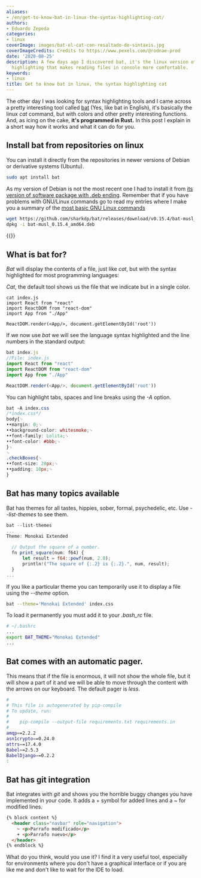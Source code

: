 ```yaml
---
aliases:
- /en/get-to-know-bat-in-linux-the-syntax-highlighting-cat/
authors:
- Eduardo Zepeda
categories:
- linux
coverImage: images/bat-el-cat-con-resaltado-de-sintaxis.jpg
coverImageCredits: Credits to https://www.pexels.com/@rodnae-prod
date: '2020-08-25'
description: A few days ago I discovered bat, it's the linux version of cat with syntax
  highlighting that makes reading files in console more comfortable.
keywords:
- linux
title: Get to know bat in linux, the syntax highlighting cat
---
```


The other day I was looking for syntax highlighting tools and I came across a pretty interesting tool called [bat](https://github.com/sharkdp/bat#?) (Yes, like bat in English), it's basically the linux _cat_ command, but with colors and other pretty interesting functions. And, as icing on the cake, **it's programmed in Rust.** In this post I explain in a short way how it works and what it can do for you.

## Install bat from repositories on linux

You can install it directly from the repositories in newer versions of Debian or derivative systems (Ubuntu).

```bash
sudo apt install bat
```

As my version of Debian is not the most recent one I had to install it from [its version of software package with .deb ending](https://github.com/sharkdp/bat/releases#?). Remember that if you have problems with GNU/Linux commands go to read my entries where I make you a summary of the [most basic GNU Linux commands](/en/linux/linux-basic-commands-grep-ls-cd-cat-cp-rm-scp//)

```bash
wget https://github.com/sharkdp/bat/releases/download/v0.15.4/bat-musl_0.15.4_amd64.deb
dpkg -i bat-musl_0.15.4_amd64.deb
```

{{<ad>}}

## What is bat for?

_Bat_ will display the contents of a file, just like _cat_, but with the syntax highlighted for most programming languages:

_Cat_, the default tool shows us the file that we indicate but in a single color.

```
cat index.js
import React from "react"
import ReactDOM from "react-dom"
import App from "./App"

ReactDOM.render(<App/>, document.getElementById('root'))
```

If we now use _bat_ we will see the language syntax highlighted and the line numbers in the standard output:

```javascript
bat index.js
//File: index.js
import React from "react"
import ReactDOM from "react-dom"
import App from "./App"

ReactDOM.render(<App/>, document.getElementById('root'))
```

You can highlight tabs, spaces and line breaks using the _-A_ option.

```css
bat -A index.css
/*index.css*/
body{␊
••margin: 0;␊
••background-color: whitesmoke;␊
••font-family: Lolita;␊
••font-color: #bbb;␊
}␊
␊
.checkBoxes{␊
••font-size: 20px;␊
••padding: 10px;␊
}
```

## Bat has many topics available

Bat has themes for all tastes, hippies, sober, formal, psychedelic, etc. Use _--list-themes_ to see them.

```javascript
bat --list-themes
...
Theme: Monokai Extended

  // Output the square of a number.
  fn print_square(num: f64) {
      let result = f64::powf(num, 2.0);
      println!("The square of {:.2} is {:.2}.", num, result);
  }
...
```

If you like a particular theme you can temporarily use it to display a file using the _--theme_ option.

```bash
bat --theme='Monokai Extended' index.css
```

To load it permanently you must add it to your _.bash_rc_ file.

```bash
# ~/.bashrc
...
export BAT_THEME="Monokai Extended"
...
```

## Bat comes with an automatic pager.

This means that if the file is enormous, it will not show the whole file, but it will show a part of it and we will be able to move through the content with the arrows on our keyboard. The default pager is _less_.

```bash
#
# This file is autogenerated by pip-compile
# To update, run:
#
#    pip-compile --output-file requirements.txt requirements.in
#
amqp==2.2.2
asn1crypto==0.24.0
attrs==17.4.0
Babel==2.5.3
BabelDjango==0.2.2
:
```

## Bat has git integration

Bat integrates with _git_ and shows you the horrible buggy changes you have implemented in your code. It adds a + symbol for added lines and a ~ for modified lines.

```html
{% block content %}
  <header class="navbar" role="navigation">
    ~ <p>Parrafo modificado</p>
    + <p>Parrafo nuevo</p>
  </header>
{% endblock %}
```

What do you think, would you use it? I find it a very useful tool, especially for environments where you don't have a graphical interface or if you are like me and don't like to wait for the IDE to load.